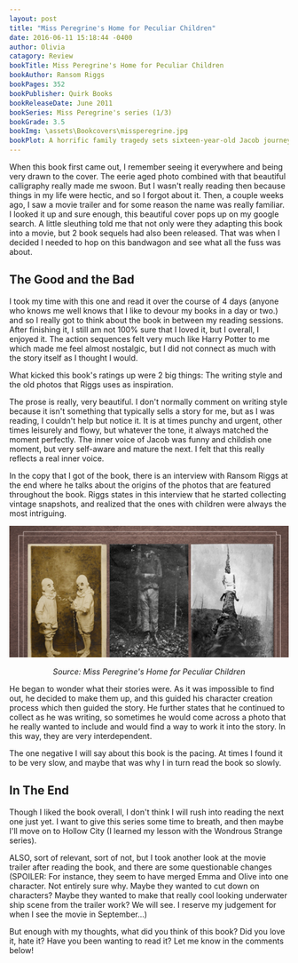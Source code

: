 ```yaml
---
layout: post
title: "Miss Peregrine's Home for Peculiar Children"
date: 2016-06-11 15:18:44 -0400
author: Olivia
catagory: Review
bookTitle: Miss Peregrine's Home for Peculiar Children
bookAuthor: Ransom Riggs
bookPages: 352
bookPublisher: Quirk Books
bookReleaseDate: June 2011
bookSeries: Miss Peregrine's series (1/3)
bookGrade: 3.5
bookImg: \assets\Bookcovers\missperegrine.jpg
bookPlot: A horrific family tragedy sets sixteen-year-old Jacob journeying to a remote island off the coast of Wales, where he discovers the crumbling ruins of Miss Peregrine’s Home for Peculiar Children. As Jacob explores its abandoned bedrooms and hallways, it becomes clear that the children were more than just peculiar. And somehow—impossible though it seems—they may still be alive.<br><sup>Adapted from &#58; GoodReads</sup>
---
```


When this book first came out, I remember seeing it everywhere and being very drawn to the cover. The eerie aged photo combined with that beautiful calligraphy really made me swoon. But I wasn't really reading then because things in my life were hectic, and so I forgot about it. Then, a couple weeks ago, I saw a movie trailer and for some reason the name was really familiar. I looked it up and sure enough, this beautiful cover pops up on my google search. A little sleuthing told me that not only were they adapting this book into a movie, but 2 book sequels had also been released. That was when I decided I needed to hop on this bandwagon and see what all the fuss was about.

<!--more-->

## The Good and the Bad

I took my time with this one and read it over the course of 4 days (anyone who knows me well knows that I like to devour my books in a day or two.) and so I really got to think about the book in between my reading sessions. After finishing it, I still am not 100% sure that I loved it, but I overall, I enjoyed it. The action sequences felt very much like Harry Potter to me which made me feel almost nostalgic, but I did not connect as much with the story itself as I thought I would.

What kicked this book's ratings up were 2 big things: The writing style and the old photos that Riggs uses as inspiration.

The prose is really, very beautiful. I don't normally comment on writing style because it isn't something that typically sells a story for me, but as I was reading, I couldn't help but notice it. It is at times punchy and urgent, other times leisurely and flowy, but whatever the tone, it always matched the moment perfectly. The inner voice of Jacob was funny and childish one moment, but very self-aware and mature the next. I felt that this really reflects a real inner voice.

In the copy that I got of the book, there is an interview with Ransom Riggs at the end where he talks about the origins of the photos that are featured throughout the book. Riggs states in this interview that he started collecting vintage snapshots, and realized that the ones with children were always the most intriguing.

<p align="center"> <img src="\assets\blogimages\MissP.png" alt="Cover and book images"></p>


<p align="center"><i>Source: Miss Peregrine's Home for Peculiar Children</i></p>

He began to wonder what their stories were. As it was impossible to find out, he decided to make them up, and this guided his character creation process which then guided the story. He further states that he continued to collect as he was writing, so sometimes he would come across a photo that he really wanted to include and would find a way to work it into the story. In this way, they are very interdependent.

The one negative I will say about this book is the pacing. At times I found it to be very slow, and maybe that was why I in turn read the book so slowly.

## In The End

Though I liked the book overall, I don't think I will rush into reading the next one just yet. I want to give this series some time to breath, and then maybe I'll move on to Hollow City (I learned my lesson with the Wondrous Strange series).

ALSO, sort of relevant, sort of not, but I took another look at the movie trailer after reading the book, and there are some questionable changes (SPOILER: <span class="spoiler">For instance, they seem to have merged Emma and Olive into one character. Not entirely sure why. Maybe they wanted to cut down on characters? Maybe they wanted to make that really cool looking underwater ship scene from the trailer work? We will see. I reserve my judgement for when I see the movie in September...</span>)

But enough with my thoughts, what did you think of this book? Did you love it, hate it? Have you been wanting to read it? Let me know in the comments below!

